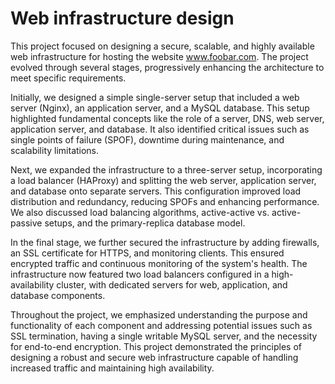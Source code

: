 # Web infrastructure design

This project focused on designing a secure, scalable, and highly available web infrastructure for hosting the website www.foobar.com. The project evolved through several stages, progressively enhancing the architecture to meet specific requirements.

Initially, we designed a simple single-server setup that included a web server (Nginx), an application server, and a MySQL database. This setup highlighted fundamental concepts like the role of a server, DNS, web server, application server, and database. It also identified critical issues such as single points of failure (SPOF), downtime during maintenance, and scalability limitations.

Next, we expanded the infrastructure to a three-server setup, incorporating a load balancer (HAProxy) and splitting the web server, application server, and database onto separate servers. This configuration improved load distribution and redundancy, reducing SPOFs and enhancing performance. We also discussed load balancing algorithms, active-active vs. active-passive setups, and the primary-replica database model.

In the final stage, we further secured the infrastructure by adding firewalls, an SSL certificate for HTTPS, and monitoring clients. This ensured encrypted traffic and continuous monitoring of the system's health. The infrastructure now featured two load balancers configured in a high-availability cluster, with dedicated servers for web, application, and database components.

Throughout the project, we emphasized understanding the purpose and functionality of each component and addressing potential issues such as SSL termination, having a single writable MySQL server, and the necessity for end-to-end encryption. This project demonstrated the principles of designing a robust and secure web infrastructure capable of handling increased traffic and maintaining high availability.
